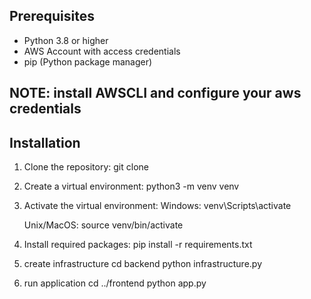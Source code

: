 ## Prerequisites
- Python 3.8 or higher
- AWS Account with access credentials
- pip (Python package manager)

## NOTE: install AWSCLI and configure your aws credentials

## Installation

1. Clone the repository:
   git clone 

2. Create a virtual environment:
    python3 -m venv venv

3. Activate the virtual environment:
    Windows: venv\Scripts\activate

    Unix/MacOS: source venv/bin/activate

4. Install required packages:
    pip install -r requirements.txt

5. create infrastructure
    cd backend
    python infrastructure.py

6. run application 
    cd ../frontend
    python app.py